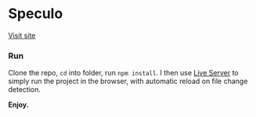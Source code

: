 # Speculo

[Visit site](http://speculo.co)

### Run

Clone the repo, `cd` into folder, run `npm install`. I then use [Live Server](http://tapiov.net/live-server/) to simply run the project in the browser, with automatic reload on file change detection.

**Enjoy.**
